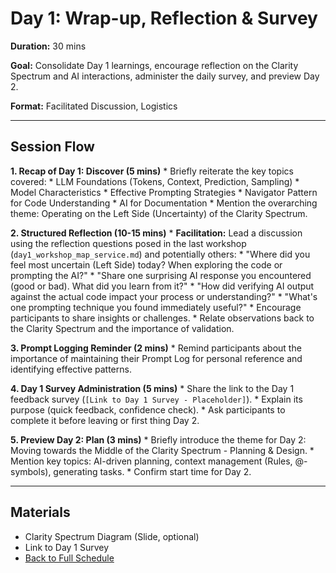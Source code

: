 # Day 1: Wrap-up, Reflection & Survey

**Duration:** 30 mins

**Goal:** Consolidate Day 1 learnings, encourage reflection on the Clarity Spectrum and AI interactions, administer the daily survey, and preview Day 2.

**Format:** Facilitated Discussion, Logistics

---

## Session Flow

**1. Recap of Day 1: Discover (5 mins)**
    *   Briefly reiterate the key topics covered:
        *   LLM Foundations (Tokens, Context, Prediction, Sampling)
        *   Model Characteristics
        *   Effective Prompting Strategies
        *   Navigator Pattern for Code Understanding
        *   AI for Documentation
    *   Mention the overarching theme: Operating on the Left Side (Uncertainty) of the Clarity Spectrum.

**2. Structured Reflection (10-15 mins)**
    *   **Facilitation:** Lead a discussion using the reflection questions posed in the last workshop (`day1_workshop_map_service.md`) and potentially others:
        *   "Where did you feel most uncertain (Left Side) today? When exploring the code or prompting the AI?"
        *   "Share one surprising AI response you encountered (good or bad). What did you learn from it?"
        *   "How did verifying AI output against the actual code impact your process or understanding?"
        *   "What's one prompting technique you found immediately useful?"
    *   Encourage participants to share insights or challenges.
    *   Relate observations back to the Clarity Spectrum and the importance of validation.

**3. Prompt Logging Reminder (2 mins)**
    *   Remind participants about the importance of maintaining their Prompt Log for personal reference and identifying effective patterns.

**4. Day 1 Survey Administration (5 mins)**
    *   Share the link to the Day 1 feedback survey (`[Link to Day 1 Survey - Placeholder]`).
    *   Explain its purpose (quick feedback, confidence check).
    *   Ask participants to complete it before leaving or first thing Day 2.

**5. Preview Day 2: Plan (3 mins)**
    *   Briefly introduce the theme for Day 2: Moving towards the Middle of the Clarity Spectrum - Planning & Design.
    *   Mention key topics: AI-driven planning, context management (Rules, @-symbols), generating tasks.
    *   Confirm start time for Day 2.

---

## Materials
*   Clarity Spectrum Diagram (Slide, optional)
*   Link to Day 1 Survey
*   [Back to Full Schedule](../schedule.md) 